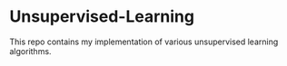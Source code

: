 # Unsupervised-Learning

This repo contains my implementation of various unsupervised learning algorithms. 
